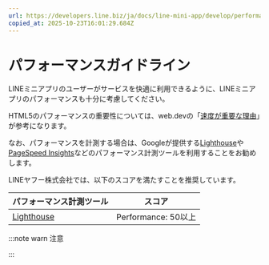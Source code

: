 ```yaml
---
url: https://developers.line.biz/ja/docs/line-mini-app/develop/performance-guidelines/
copied_at: 2025-10-23T16:01:29.684Z
---
```

# パフォーマンスガイドライン

LINEミニアプリのユーザーがサービスを快適に利用できるように、LINEミニアプリのパフォーマンスも十分に考慮してください。

HTML5のパフォーマンスの重要性については、web.devの「[速度が重要な理由](https://web.dev/learn/performance/why-speed-matters?hl=ja)」が参考になります。

なお、パフォーマンスを計測する場合は、Googleが提供する[Lighthouse](https://developer.chrome.com/docs/lighthouse/overview/)や[PageSpeed Insights](https://pagespeed.web.dev/)などのパフォーマンス計測ツールを利用することをお勧めします。

LINEヤフー株式会社では、以下のスコアを満たすことを推奨しています。

| パフォーマンス計測ツール | スコア |
| --- | --- |
| [Lighthouse](https://developer.chrome.com/docs/lighthouse/overview/) | Performance: 50以上 |

:::note warn
注意

:::